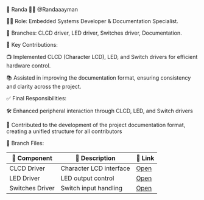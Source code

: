 👤 Randa 👩‍💻 @Randaaayman

🧑‍🔧 Role: Embedded Systems Developer & Documentation Specialist.

🌿 Branches: CLCD driver, LED driver, Switches driver, Documentation.

📌 Key Contributions:

📺 Implemented CLCD (Character LCD), LED, and Switch drivers for efficient hardware control.

📚 Assisted in improving the documentation format, ensuring consistency and clarity across the project.

✅ Final Responsibilities:

🛠️ Enhanced peripheral interaction through CLCD, LED, and Switch drivers

📝 Contributed to the development of the project documentation format, creating a unified structure for all contributors

📁 Branch Files:

| 🧩 Component     | 📂 Description          | 🔗 Link |
|------------------|-------------------------|--------|
| CLCD Driver      | Character LCD interface | [Open](https://github.com/Ziad-1544/GPS-System-TIVAC/tree/randa/CLCD) |
| LED Driver       | LED output control      | [Open](https://github.com/Ziad-1544/GPS-System-TIVAC/tree/randa/LED) |
| Switches Driver  | Switch input handling   | [Open](https://github.com/Ziad-1544/GPS-System-TIVAC/tree/randa/SW) |

